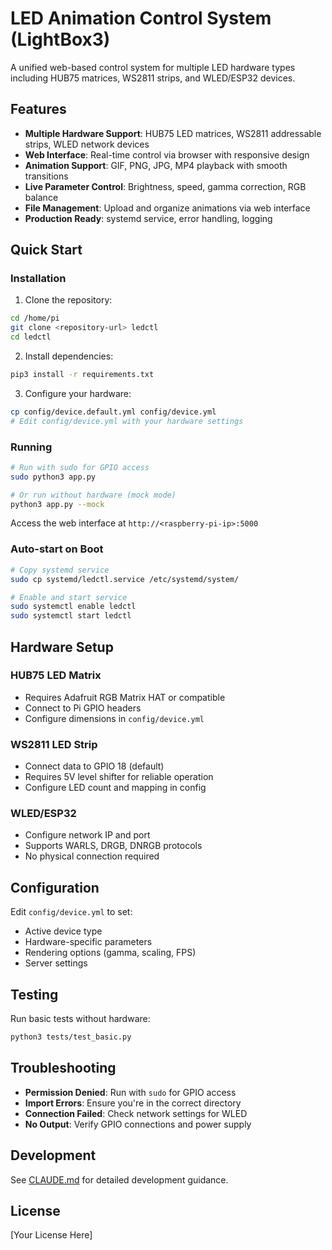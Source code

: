 # LED Animation Control System (LightBox3)

A unified web-based control system for multiple LED hardware types including HUB75 matrices, WS2811 strips, and WLED/ESP32 devices.

## Features

- **Multiple Hardware Support**: HUB75 LED matrices, WS2811 addressable strips, WLED network devices
- **Web Interface**: Real-time control via browser with responsive design
- **Animation Support**: GIF, PNG, JPG, MP4 playback with smooth transitions
- **Live Parameter Control**: Brightness, speed, gamma correction, RGB balance
- **File Management**: Upload and organize animations via web interface
- **Production Ready**: systemd service, error handling, logging

## Quick Start

### Installation

1. Clone the repository:
```bash
cd /home/pi
git clone <repository-url> ledctl
cd ledctl
```

2. Install dependencies:
```bash
pip3 install -r requirements.txt
```

3. Configure your hardware:
```bash
cp config/device.default.yml config/device.yml
# Edit config/device.yml with your hardware settings
```

### Running

```bash
# Run with sudo for GPIO access
sudo python3 app.py

# Or run without hardware (mock mode)
python3 app.py --mock
```

Access the web interface at `http://<raspberry-pi-ip>:5000`

### Auto-start on Boot

```bash
# Copy systemd service
sudo cp systemd/ledctl.service /etc/systemd/system/

# Enable and start service
sudo systemctl enable ledctl
sudo systemctl start ledctl
```

## Hardware Setup

### HUB75 LED Matrix
- Requires Adafruit RGB Matrix HAT or compatible
- Connect to Pi GPIO headers
- Configure dimensions in `config/device.yml`

### WS2811 LED Strip
- Connect data to GPIO 18 (default)
- Requires 5V level shifter for reliable operation
- Configure LED count and mapping in config

### WLED/ESP32
- Configure network IP and port
- Supports WARLS, DRGB, DNRGB protocols
- No physical connection required

## Configuration

Edit `config/device.yml` to set:
- Active device type
- Hardware-specific parameters
- Rendering options (gamma, scaling, FPS)
- Server settings

## Testing

Run basic tests without hardware:
```bash
python3 tests/test_basic.py
```

## Troubleshooting

- **Permission Denied**: Run with `sudo` for GPIO access
- **Import Errors**: Ensure you're in the correct directory
- **Connection Failed**: Check network settings for WLED
- **No Output**: Verify GPIO connections and power supply

## Development

See [CLAUDE.md](../CLAUDE.md) for detailed development guidance.

## License

[Your License Here]